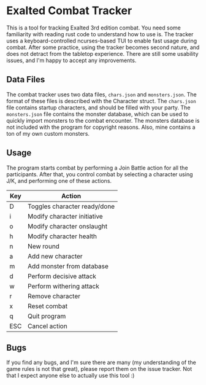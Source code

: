 # Exalted Combat Tracker
This is a tool for tracking Exalted 3rd edition combat. You need some familiarity with reading rust code to understand how to use is. The tracker uses a keyboard-controlled ncurses-based TUI to enable fast usage during combat. After some practice, using the tracker becomes second nature, and does not detract from the tabletop experience. There are still some usability issues, and I'm happy to accept any improvements. 

## Data Files
The combat tracker uses two data files, `chars.json` and `monsters.json`. The format of these files is described with the Character struct. The `chars.json` file contains startup characters, and should be filled with your party. The `monsters.json` file contains the monster database, which can be used to quickly import monsters to the combat encounter. The monsters database is not included with the program for copyright reasons. Also, mine contains a ton of my own custom monsters. 

## Usage
The program starts combat by performing a Join Battle action for all the participants. After that, you control combat by selecting a character using J/K, and performing one of these actions. 

| Key | Action |
| ------------- | ------------- |
| D | Toggles character ready/done |
| i | Modify character initiative |
| o | Modify character onslaught |
| h | Modify character health |
| n | New round |
| a | Add new character |
| m | Add monster from database |
| d | Perform decisive attack |
| w | Perform withering attack |
| r | Remove character |
| x | Reset combat |
| q | Quit program |
| ESC | Cancel action |

## Bugs
If you find any bugs, and I'm sure there are many (my understanding of the game rules is not that great), please report them on the issue tracker. Not that I expect anyone else to actually use this tool :)
